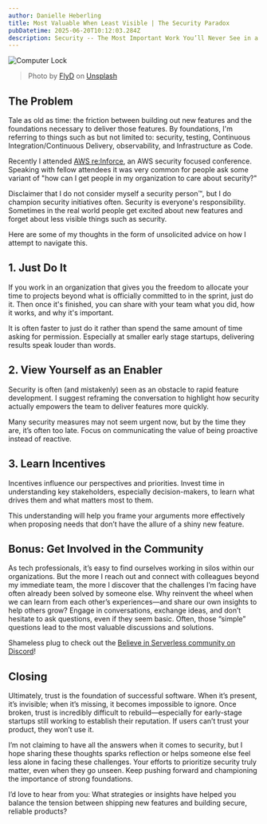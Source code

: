 ```yaml
---
author: Danielle Heberling
title: Most Valuable When Least Visible | The Security Paradox
pubDatetime: 2025-06-20T10:12:03.284Z
description: Security -- The Most Important Work You’ll Never See in a Sprint Demo
---
```


![Computer Lock](/assets/computer-padlock.jpg)

> Photo by <a href="https://unsplash.com/@flyd2069?utm_content=creditCopyText&utm_medium=referral&utm_source=unsplash">FlyD</a> on <a href="https://unsplash.com/photos/pink-and-silver-padlock-on-black-computer-keyboard-F7aZ8G7gGBQ?utm_content=creditCopyText&utm_medium=referral&utm_source=unsplash">Unsplash</a>

## The Problem

Tale as old as time: the friction between building out new features and the foundations necessary to deliver those features. By foundations, I'm referring to things such as but not limited to: security, testing, Continuous Integration/Continuous Delivery, observability, and Infrastructure as Code.

Recently I attended [AWS re:Inforce](https://reinforce.awsevents.com/), an AWS security focused conference. Speaking with fellow attendees it was very common for people ask some variant of "how can I get people in my organization to care about security?"

Disclaimer that I do not consider myself a security person™️, but I do champion security initiatives often. Security is everyone's responsibility. Sometimes in the real world people get excited about new features and forget about less visible things such as security.

Here are some of my thoughts in the form of unsolicited advice on how I attempt to navigate this.

## 1. Just Do It

If you work in an organization that gives you the freedom to allocate your time to projects beyond what is officially committed to in the sprint, just do it. Then once it's finished, you can share with your team what you did, how it works, and why it's important.

It is often faster to just do it rather than spend the same amount of time asking for permission. Especially at smaller early stage startups, delivering results speak louder than words.

## 2. View Yourself as an Enabler

Security is often (and mistakenly) seen as an obstacle to rapid feature development. I suggest reframing the conversation to highlight how security actually empowers the team to deliver features more quickly.

Many security measures may not seem urgent now, but by the time they are, it’s often too late. Focus on communicating the value of being proactive instead of reactive.

## 3. Learn Incentives

Incentives influence our perspectives and priorities. Invest time in understanding key stakeholders, especially decision-makers, to learn what drives them and what matters most to them.

This understanding will help you frame your arguments more effectively when proposing needs that don’t have the allure of a shiny new feature.

## Bonus: Get Involved in the Community

As tech professionals, it’s easy to find ourselves working in silos within our organizations. But the more I reach out and connect with colleagues beyond my immediate team, the more I discover that the challenges I’m facing have often already been solved by someone else. Why reinvent the wheel when we can learn from each other’s experiences—and share our own insights to help others grow? Engage in conversations, exchange ideas, and don’t hesitate to ask questions, even if they seem basic. Often, those “simple” questions lead to the most valuable discussions and solutions.

Shameless plug to check out the [Believe in Serverless community on Discord](https://www.believeinserverless.com/)!

## Closing

Ultimately, trust is the foundation of successful software. When it’s present, it’s invisible; when it’s missing, it becomes impossible to ignore. Once broken, trust is incredibly difficult to rebuild—especially for early-stage startups still working to establish their reputation. If users can’t trust your product, they won’t use it.

I’m not claiming to have all the answers when it comes to security, but I hope sharing these thoughts sparks reflection or helps someone else feel less alone in facing these challenges. Your efforts to prioritize security truly matter, even when they go unseen. Keep pushing forward and championing the importance of strong foundations.

I’d love to hear from you: What strategies or insights have helped you balance the tension between shipping new features and building secure, reliable products?
<br />
<br />
